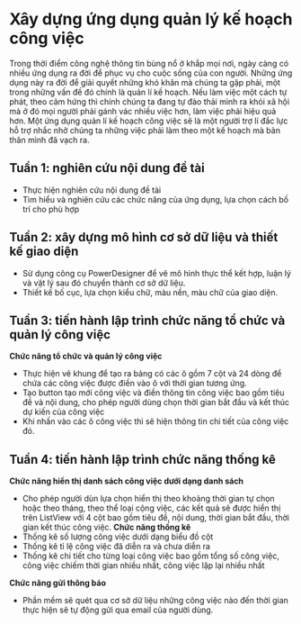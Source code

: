 # Xây dựng ứng dụng quản lý kế hoạch công việc
Trong thời điểm công nghệ thông tin bùng nổ ở khắp mọi nơi, ngày càng có nhiều ứng dụng ra đời để phục vụ cho cuộc sống của con người. Những ứng dụng này ra đời để giải quyết những khó khăn mà chúng ta gặp phải, một trong những vấn đề đó chính là quản lí kế hoạch. Nếu làm việc một cách tự phát, theo cảm hứng thì chính chúng ta đang tự đào thải mình ra khỏi xã hội mà ở đó mọi người phải gánh vác nhiều việc hơn, làm việc phải hiệu quả hơn. Một ứng dụng quản lí kế hoạch công việc sẽ là một người trợ lí đắc lực hỗ trợ nhắc nhở chúng ta những việc phải làm theo một kế hoạch mà bản thân mình đã vạch ra.
## Tuần 1: nghiên cứu nội dung đề tài
- Thực hiện nghiên cứu nội dung đề tài
- Tìm hiểu và nghiên cứu các chức năng của ứng dụng, lựa chọn cách bố trí cho phù hợp
## Tuần 2: xây dựng mô hình cơ sở dữ liệu và thiết kế giao diện
- Sử dụng công cụ PowerDesigner để vẽ mô hình thực thể kết hợp, luận lý và vật lý sau đó chuyển thành cơ sở dữ liệu.
- Thiết kế bố cục, lựa chọn kiểu chữ, màu nền, màu chữ của giao diện.
## Tuần 3: tiến hành lập trình chức năng tổ chức và quản lý công việc
**Chức năng tổ chức và quản lý công việc**
- Thực hiện vẽ khung để tạo ra bảng có các ô gồm 7 cột và 24 dòng để chứa các công việc được điền vào ô với thời gian tương ứng.
- Tạo button tạo mới công việc và điền thông tin công việc bao gồm tiêu đề và nội dung, cho phép người dùng chọn thời gian bắt đầu và kết thúc dự kiến của công việc
- Khi nhấn vào các ô công việc thì sẽ hiện thông tin chi tiết của công việc đó.
## Tuần 4: tiến hành lập trình chức năng thống kê
**Chức năng hiển thị danh sách công việc dưới dạng danh sách**
- Cho phép người dùn lựa chọn hiển thị theo khoảng thời gian tự chọn hoặc theo tháng, theo thể loại cộng việc, các kết quả sẽ được hiển thị trên ListView với 4 cột bao gồm tiêu đề, nội dung, thời gian bắt đầu, thời gian kết thúc công việc.
**Chức năng thống kê**
- Thống kê số lượng công việc dưới dạng biểu đồ cột
- Thống kê tỉ lệ công việc đã diễn ra và chưa diễn ra
- Thống kê chi tiết cho từng loại công việc bao gồm tổng số công việc, công việc chiếm thời gian nhiều nhất, công việc lặp lại nhiều nhất

**Chức năng gửi thông báo**
- Phần mềm sẽ quét qua cơ sở dữ liệu những công việc nào đến thời gian thực hiện sẽ tự động gửi qua email của người dùng.
